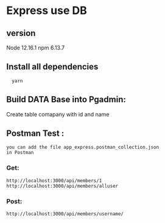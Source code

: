 # Express use DB  

## version
Node 12.16.1
npm 6.13.7

## Install all dependencies
```
  yarn
```

## Build DATA Base into Pgadmin: 

Create table comapany with id and name 


## Postman Test :</br>
	you can add the file app_express.postman_collection.json
	in Postman

### Get:
	http://localhost:3000/api/members/1 
	http://localhost:3000/api/members/alluser 
### Post:
	http://localhost:3000/api/members/username/